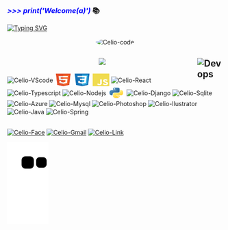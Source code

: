 ### <i> <font color="blue"> >>> print('Welcome(a)') </font> </i> 📚
[![Typing SVG](https://readme-typing-svg.demolab.com?font=Bree+Serif&duration=4000&pause=700&color=4EAAF7&center=true&vCenter=true&width=1000&height=20&lines=Ol%C3%A1%2C+meu+nome+%C3%A9+Celio+Amaral;Sou+graduado+em+Sistemas+de+Informa%C3%A7%C3%A3o;Apaixonado+por+tecnologia+e+inova%C3%A7%C3%A3o)](https://git.io/typing-svg)
<div align="center">
  <img align="center" alt="Celio-code" height="150" widith= "150" style="border-radius: 50%;" src="https://github.com/rajaprerak/rajaprerak/blob/master/developer.gif">
</div>

## <img align="right" alt="Devops" height="50" width="60" src="https://user-images.githubusercontent.com/85323953/189705648-ba4e073c-caa9-43ae-a31c-107f29228f3a.png">

<div align="center">
  <a href="https://github.com/CelioAmaral">
  <img height="180em" src="https://github-readme-stats-sigma-seven.vercel.app/api/top-langs/?username=CelioAmaral&layout=compact&langs_count=8&theme=monokaivibrant"/></a>
</div>
<div style="display: inline_block"><br>
  <img align="center" alt="Celio-VScode" height="30" width="40" src="https://cdn.jsdelivr.net/gh/devicons/devicon/icons/vscode/vscode-original.svg">
  <img align="center" alt="Celio-HTML" height="30" width="40" src="https://raw.githubusercontent.com/devicons/devicon/master/icons/html5/html5-original.svg">
  <img align="center" alt="Celio-CSS" height="30" width="40" src="https://raw.githubusercontent.com/devicons/devicon/master/icons/css3/css3-original.svg">
  <img align="center" alt="Celio-Js" height="30" width="40" src="https://raw.githubusercontent.com/devicons/devicon/master/icons/javascript/javascript-plain.svg">
  <img align="center" alt="Celio-React" height="30" width="40" src="https://cdn.jsdelivr.net/gh/devicons/devicon/icons/react/react-original-wordmark.svg">
  <img align="center" alt="Celio-Typescript" height="30" width="40" src="https://cdn.jsdelivr.net/gh/devicons/devicon/icons/typescript/typescript-original.svg">
  <img align="center" alt="Celio-Nodejs" height="30" width="40" src="https://cdn.jsdelivr.net/gh/devicons/devicon/icons/nodejs/nodejs-original.svg">
  <img align="center" alt="Celio-Python" height="30" width="40" src="https://raw.githubusercontent.com/devicons/devicon/master/icons/python/python-original.svg">
  <img align="center" alt="Celio-Django" height="50" width="60" src="https://cdn.jsdelivr.net/gh/devicons/devicon/icons/django/django-plain-wordmark.svg">
  <img align="center" alt="Celio-Sqlite" height="50" width="60" src="https://cdn.jsdelivr.net/gh/devicons/devicon/icons/sqlite/sqlite-original-wordmark.svg">
  <img align="center" alt="Celio-Azure" height="60" width="60" src="https://cdn.jsdelivr.net/gh/devicons/devicon/icons/azure/azure-original-wordmark.svg">
  <img align="center" alt="Celio-Mysql" height="50" width="60" src="https://cdn.jsdelivr.net/gh/devicons/devicon/icons/mysql/mysql-original-wordmark.svg">
  <img align="center" alt="Celio-Photoshop" height="30" width="40" src="https://cdn.jsdelivr.net/gh/devicons/devicon/icons/photoshop/photoshop-plain.svg">
  <img align="center" alt="Celio-Ilustrator" height="30" width="40" src="https://cdn.jsdelivr.net/gh/devicons/devicon/icons/illustrator/illustrator-plain.svg">
  <img align="center" alt="Celio-Java" height="40" width="40" src="https://cdn.jsdelivr.net/gh/devicons/devicon/icons/java/java-original-wordmark.svg">
  <img align="center" alt="Celio-Spring" height="40" width="40" src="https://cdn.jsdelivr.net/gh/devicons/devicon/icons/spring/spring-original-wordmark.svg">
</div>

##

<div> 
  <a href="https://www.facebook.com/CelioSilvaiD" target="_blank"><img align="center" alt="Celio-Face" height="30" width="90" src="https://img.shields.io/badge/Facebook-1877F2?style=flat&logo=facebook&logoColor=white" target="_blank"></a> 
  <a href = "mailto:celiosilvaibf@gmail.com"><img align="center" alt="Celio-Gmail" height="30" width="90" src="https://img.shields.io/badge/-Gmail-%23333?style=flat&logo=gmail&logoColor=white" target="_blank"></a>
  <a href="https://br.linkedin.com/in/celioamaral20/" target="_blank"><img align="center" alt="Celio-Link" height="30" width="90" src="https://img.shields.io/badge/-LinkedIn-%230077B5?style=flat&logo=linkedin&logoColor=white" target="_blank"></a> 
  
 ![Snake animation](https://github.com/CelioAmaral/CelioAmaral/blob/output/github-contribution-grid-snake.svg)
 
</div>
